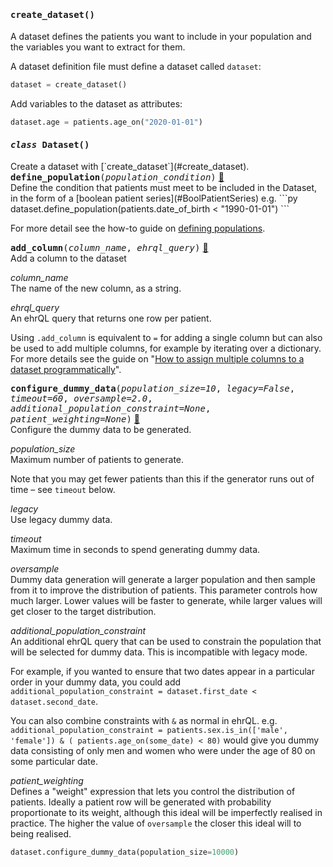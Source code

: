 
<h4 class="attr-heading" id="create_dataset" data-toc-label="create_dataset" markdown>
  <tt><strong>create_dataset</strong>()</tt>
</h4>
<div markdown="block" class="indent">
A dataset defines the patients you want to include in your population and the
variables you want to extract for them.

A dataset definition file must define a dataset called `dataset`:

```py
dataset = create_dataset()
```

Add variables to the dataset as attributes:

```py
dataset.age = patients.age_on("2020-01-01")
```
</div>


<h4 class="attr-heading" id="Dataset" data-toc-label="Dataset" markdown>
  <tt><em>class</em> <strong>Dataset</strong>()</tt>
</h4>

<div markdown="block" class="indent">
Create a dataset with [`create_dataset`](#create_dataset).
<div class="attr-heading" id="Dataset.define_population">
  <tt><strong>define_population</strong>(<em>population_condition</em>)</tt>
  <a class="headerlink" href="#Dataset.define_population" title="Permanent link">🔗</a>
</div>
<div markdown="block" class="indent">
Define the condition that patients must meet to be included in the Dataset, in
the form of a [boolean patient series](#BoolPatientSeries) e.g.
```py
dataset.define_population(patients.date_of_birth < "1990-01-01")
```

For more detail see the how-to guide on [defining
populations](../how-to/define-population.md).
</div>

<div class="attr-heading" id="Dataset.add_column">
  <tt><strong>add_column</strong>(<em>column_name</em>, <em>ehrql_query</em>)</tt>
  <a class="headerlink" href="#Dataset.add_column" title="Permanent link">🔗</a>
</div>
<div markdown="block" class="indent">
Add a column to the dataset

_column_name_<br>
The name of the new column, as a string.

_ehrql_query_<br>
An ehrQL query that returns one row per patient.

Using `.add_column` is equivalent to `=` for adding a single column
but can also be used to add multiple columns, for example by iterating
over a dictionary. For more details see the guide on
"[How to assign multiple columns to a dataset programmatically](../how-to/assign-multiple-columns.md)".
</div>

<div class="attr-heading" id="Dataset.configure_dummy_data">
  <tt><strong>configure_dummy_data</strong>(<em>population_size=10</em>, <em>legacy=False</em>, <em>timeout=60</em>, <em>oversample=2.0</em>, <em>additional_population_constraint=None</em>, <em>patient_weighting=None</em>)</tt>
  <a class="headerlink" href="#Dataset.configure_dummy_data" title="Permanent link">🔗</a>
</div>
<div markdown="block" class="indent">
Configure the dummy data to be generated.

_population_size_<br>
Maximum number of patients to generate.

Note that you may get fewer patients than this if the generator runs out of time
– see `timeout` below.

_legacy_<br>
Use legacy dummy data.

_timeout_<br>
Maximum time in seconds to spend generating dummy data.

_oversample_<br>
Dummy data generation will generate a larger population and then sample from it
to improve the distribution of patients. This parameter controls how much larger.
Lower values will be faster to generate, while larger values will get closer to
the target distribution.

_additional_population_constraint_<br>
An additional ehrQL query that can be used to constrain the population that will
be selected for dummy data. This is incompatible with legacy mode.

For example, if you wanted to ensure that two dates appear in a particular order in your
dummy data, you could add ``additional_population_constraint = dataset.first_date <
dataset.second_date``.

You can also combine constraints with ``&`` as normal in ehrQL.
e.g. ``additional_population_constraint = patients.sex.is_in(['male', 'female']) & (
patients.age_on(some_date) < 80)`` would give you dummy data consisting of only men
and women who were under the age of 80 on some particular date.

_patient_weighting_<br>
Defines a "weight" expression that lets you control the distribution of patients.
Ideally a patient row will be generated with probability proportionate to its weight,
although this ideal will be imperfectly realised in practice. The higher the value of
``oversample`` the closer this ideal will to being realised.

```py
dataset.configure_dummy_data(population_size=10000)
```
</div>

</div>
